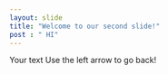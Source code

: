```yaml
---
layout: slide
title: "Welcome to our second slide!"
post : " HI"
---
```

Your text
Use the left arrow to go back!
